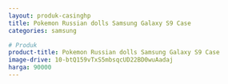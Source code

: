 ```yaml
---
layout: produk-casinghp
title: Pokemon Russian dolls Samsung Galaxy S9 Case
categories: samsung

# Produk
product-title: Pokemon Russian dolls Samsung Galaxy S9 Case
image-drive: 10-btQ159vTxS5mbsqcUD22BD0wuAadaj
harga: 90000
---
```

